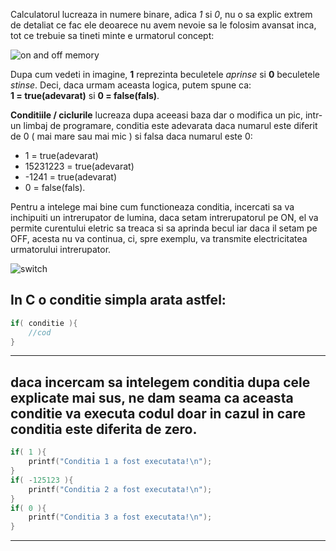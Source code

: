 Calculatorul lucreaza in numere binare, adica *1* si *0*, nu o sa explic extrem de detaliat ce fac ele deoarece nu avem nevoie sa le folosim avansat inca, tot ce trebuie sa tineti minte e urmatorul concept:

![on and off memory](https://i.ytimg.com/vi/Xpk67YzOn5w/mqdefault.jpg)

Dupa cum vedeti in imagine, **1** reprezinta beculetele *aprinse* si **0** beculetele *stinse*.
Deci, daca urmam aceasta logica, putem spune ca: 
<br>__1 = true(adevarat)__ si __0 = false(fals)__.

**Conditiile / ciclurile** lucreaza dupa aceeasi baza dar o modifica un pic, intr-un limbaj de programare, conditia este adevarata daca numarul este diferit de 0 ( mai mare sau mai mic ) si falsa daca numarul este 0:
- 1 = true(adevarat)
- 15231223 = true(adevarat)
- -1241 = true(adevarat)
- 0 = false(fals).

Pentru a intelege mai bine cum functioneaza conditia, incercati sa va inchipuiti un intrerupator de lumina, daca setam intrerupatorul pe ON, el va permite curentului eletric sa treaca si sa aprinda becul iar daca il setam pe OFF, acesta nu va continua, ci, spre exemplu, va transmite electricitatea urmatorului intrerupator.

![switch](https://qph.fs.quoracdn.net/main-qimg-62f126ef48af2bfa032c8a7930b59777-lq)

In __C__ o conditie simpla arata astfel:
---
```c
if( conditie ){
    //cod
}
```
---
daca incercam sa intelegem conditia dupa cele explicate mai sus, ne dam seama ca aceasta conditie va executa codul doar in cazul in care conditia este diferita de zero.
---
```c
if( 1 ){
    printf("Conditia 1 a fost executata!\n");
}
if( -125123 ){
    printf("Conditia 2 a fost executata!\n");
}
if( 0 ){
    printf("Conditia 3 a fost executata!\n");
}
```
---

<!--
https://docs.github.com/en/github/writing-on-github/getting-started-with-writing-and-formatting-on-github/basic-writing-and-formatting-syntax

https://docs.microsoft.com/en-us/azure/devops/project/wiki/markdown-guidance?view=azure-devops#:~:text=a%20new%20paragraph.-,In%20a%20Markdown%20file%20or%20widget%2C%20enter%20two%20spaces%20before,action%20begins%20a%20new%20paragraph.
-->